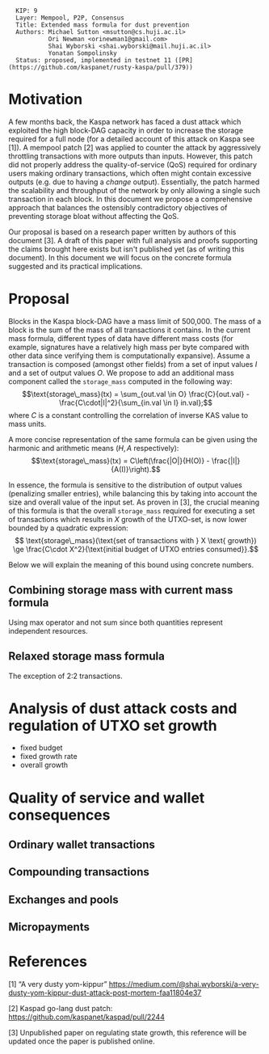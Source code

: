 ```
  KIP: 9
  Layer: Mempool, P2P, Consensus
  Title: Extended mass formula for dust prevention
  Authors: Michael Sutton <msutton@cs.huji.ac.il>
           Ori Newman <orinewman1@gmail.com>
           Shai Wyborski <shai.wyborski@mail.huji.ac.il>
           Yonatan Sompolinsky
  Status: proposed, implemented in testnet 11 ([PR](https://github.com/kaspanet/rusty-kaspa/pull/379))
```

# Motivation
A few months back, the Kaspa network has faced a dust attack which exploited the high block-DAG capacity in order to increase the storage required for a full node (for a detailed account of this attack on Kaspa see [1]). A mempool patch [2] was applied to counter the attack by aggressively throttling transactions with more outputs than inputs. However, this patch did not properly address the quality-of-service (QoS) required for ordinary users making ordinary transactions, which often might contain excessive outputs (e.g. due to having a *change* output). Essentially, the patch harmed the scalability and throughput of the network by only allowing a single such transaction in each block. In this document we propose a comprehensive approach that balances the ostensibly contradictory objectives of preventing storage bloat without affecting the QoS.

Our proposal is based on a research paper written by authors of this document [3]. A draft of this paper with full analysis and proofs supporting the claims brought here exists but isn't published yet (as of writing this document). In this document we will focus on the concrete formula suggested and its practical implications.  

# Proposal
Blocks in the Kaspa block-DAG have a mass limit of 500,000. The mass of a block is the sum of the mass of all transactions it contains. In the current mass formula, different
types of data have different mass costs (for example, signatures have a relatively high mass per byte compared with other data since verifying them is computationally expansive).
Assume a transaction is composed (amongst other fields) from a set of input values $I$ and a set of output values $O$. We propose to add an additional mass component called the `storage_mass` computed in the following way: 
$$\text{storage\_mass}(tx) = \sum_{out.val  \in  O} \frac{C}{out.val} - \frac{C\cdot|I|^2}{\sum_{in.val \in I} in.val};$$ 
where $C$ is a constant controlling the correlation of inverse KAS value to mass units. 

A more concise representation of the same formula can be given using the harmonic and arithmetic means ($H, A$ respectively):
$$\text{storage\_mass}(tx) = C\left(\frac{|O|}{H(O)} - \frac{|I|}{A(I)}\right).$$

In essence, the formula is sensitive to the distribution of output values (penalizing smaller entries), while balancing this by taking into account the size and overall value of the input set. As proven in [3], the crucial meaning of this formula is that the overall `storage_mass` required for executing a set of transactions which results in $X$ growth of the UTXO-set, is now lower bounded by a quadratic expression: 
$$ \text{storage\_mass}(\text{set of transactions with } X \text{ growth}) \ge \frac{C\cdot X^2}{\text{initial budget of UTXO entries consumed}}.$$

Below we will explain the meaning of this bound using concrete numbers.

## Combining storage mass with current mass formula
Using max operator and not sum since both quantities represent independent resources.

## Relaxed storage mass formula
The exception of 2:2 transactions. 

# Analysis of dust attack costs and regulation of UTXO set growth
- fixed budget
- fixed growth rate
- overall growth

# Quality of service and wallet consequences

## Ordinary wallet transactions

## Compounding transactions

## Exchanges and pools

## Micropayments

# References
[1] “A very dusty yom-kippur” https://medium.com/@shai.wyborski/a-very-dusty-yom-kippur-dust-attack-post-mortem-faa11804e37

[2] Kaspad go-lang dust patch: https://github.com/kaspanet/kaspad/pull/2244

[3] Unpublished paper on regulating state growth, this reference will be updated once the paper is published online.